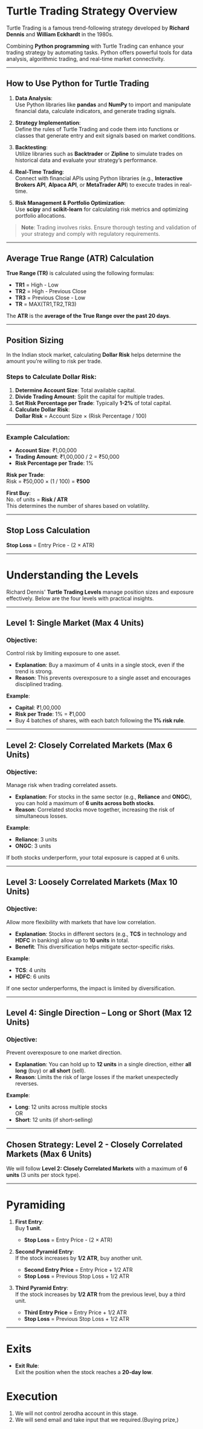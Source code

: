 # Turtle Trading Strategy Overview

Turtle Trading is a famous trend-following strategy developed by **Richard Dennis** and **William Eckhardt** in the 1980s. 

Combining **Python programming** with Turtle Trading can enhance your trading strategy by automating tasks. Python offers powerful tools for data analysis, algorithmic trading, and real-time market connectivity.

---

## How to Use Python for Turtle Trading

1. **Data Analysis**:  
   Use Python libraries like **pandas** and **NumPy** to import and manipulate financial data, calculate indicators, and generate trading signals.

2. **Strategy Implementation**:  
   Define the rules of Turtle Trading and code them into functions or classes that generate entry and exit signals based on market conditions.

3. **Backtesting**:  
   Utilize libraries such as **Backtrader** or **Zipline** to simulate trades on historical data and evaluate your strategy’s performance.

4. **Real-Time Trading**:  
   Connect with financial APIs using Python libraries (e.g., **Interactive Brokers API**, **Alpaca API**, or **MetaTrader API**) to execute trades in real-time.

5. **Risk Management & Portfolio Optimization**:  
   Use **scipy** and **scikit-learn** for calculating risk metrics and optimizing portfolio allocations.

> **Note**: Trading involves risks. Ensure thorough testing and validation of your strategy and comply with regulatory requirements.

---

## Average True Range (ATR) Calculation

**True Range (TR)** is calculated using the following formulas:
- **TR1** = High - Low  
- **TR2** = High - Previous Close  
- **TR3** = Previous Close - Low
- **TR** = MAX(TR1,TR2,TR3)

The **ATR** is the **average of the True Range over the past 20 days**.

---

## Position Sizing

In the Indian stock market, calculating **Dollar Risk** helps determine the amount you’re willing to risk per trade.  

### Steps to Calculate Dollar Risk:
1. **Determine Account Size**: Total available capital.
2. **Divide Trading Amount**: Split the capital for multiple trades.
3. **Set Risk Percentage per Trade**: Typically **1-2%** of total capital.
4. **Calculate Dollar Risk**:  
   **Dollar Risk** = Account Size × (Risk Percentage / 100)

---

### Example Calculation:

- **Account Size**: ₹1,00,000  
- **Trading Amount**: ₹1,00,000 / 2 = ₹50,000  
- **Risk Percentage per Trade**: 1%

**Risk per Trade**:  
Risk = ₹50,000 × (1 / 100) = **₹500**

**First Buy**:  
No. of units = **Risk / ATR**  
This determines the number of shares based on volatility.

---

## Stop Loss Calculation

**Stop Loss** = Entry Price - (2 × ATR)

---

# Understanding the Levels

Richard Dennis' **Turtle Trading Levels** manage position sizes and exposure effectively. Below are the four levels with practical insights.

---

## Level 1: Single Market (Max 4 Units)
### Objective: 
Control risk by limiting exposure to one asset.

- **Explanation**: Buy a maximum of 4 units in a single stock, even if the trend is strong.
- **Reason**: This prevents overexposure to a single asset and encourages disciplined trading.

**Example**:  
- **Capital**: ₹1,00,000  
- **Risk per Trade**: 1% = ₹1,000  
- Buy 4 batches of shares, with each batch following the **1% risk rule**.

---

## Level 2: Closely Correlated Markets (Max 6 Units)
### Objective: 
Manage risk when trading correlated assets.

- **Explanation**: For stocks in the same sector (e.g., **Reliance** and **ONGC**), you can hold a maximum of **6 units across both stocks**.
- **Reason**: Correlated stocks move together, increasing the risk of simultaneous losses.

**Example**:  
- **Reliance**: 3 units  
- **ONGC**: 3 units  

If both stocks underperform, your total exposure is capped at 6 units.

---

## Level 3: Loosely Correlated Markets (Max 10 Units)
### Objective: 
Allow more flexibility with markets that have low correlation.

- **Explanation**: Stocks in different sectors (e.g., **TCS** in technology and **HDFC** in banking) allow up to **10 units** in total.
- **Benefit**: This diversification helps mitigate sector-specific risks.

**Example**:  
- **TCS**: 4 units  
- **HDFC**: 6 units  

If one sector underperforms, the impact is limited by diversification.

---

## Level 4: Single Direction – Long or Short (Max 12 Units)
### Objective: 
Prevent overexposure to one market direction.

- **Explanation**: You can hold up to **12 units** in a single direction, either **all long** (buy) or **all short** (sell).
- **Reason**: Limits the risk of large losses if the market unexpectedly reverses.

**Example**:  
- **Long**: 12 units across multiple stocks  
OR  
- **Short**: 12 units (if short-selling)

---

## Chosen Strategy: Level 2 - Closely Correlated Markets (Max 6 Units)

We will follow **Level 2: Closely Correlated Markets** with a maximum of **6 units** (3 units per stock type).

---

# Pyramiding

1. **First Entry**:  
   Buy **1 unit**.  
   - **Stop Loss** = Entry Price - (2 × ATR)

2. **Second Pyramid Entry**:  
   If the stock increases by **1/2 ATR**, buy another unit.  
   - **Second Entry Price** = Entry Price + 1/2 ATR  
   - **Stop Loss** = Previous Stop Loss + 1/2 ATR

3. **Third Pyramid Entry**:  
   If the stock increases by **1/2 ATR** from the previous level, buy a third unit.  
   - **Third Entry Price** = Entry Price + 1/2 ATR  
   - **Stop Loss** = Previous Stop Loss + 1/2 ATR

---

# Exits

- **Exit Rule**:  
  Exit the position when the stock reaches a **20-day low**.

# Execution
1. We will not control zerodha account in this stage.
2. We will send email and take input that we required.(Buying prize,)
   